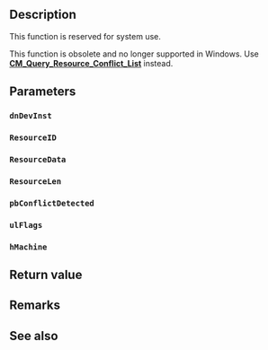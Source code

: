 ## Description

This function is reserved for system use.

This function is obsolete and no longer supported in Windows. Use [**CM_Query_Resource_Conflict_List**](https://learn.microsoft.com/windows/win32/api/cfgmgr32/nf-cfgmgr32-cm_query_resource_conflict_list) instead.

## Parameters

### `dnDevInst`

### `ResourceID`

### `ResourceData`

### `ResourceLen`

### `pbConflictDetected`

### `ulFlags`

### `hMachine`

## Return value

## Remarks

## See also